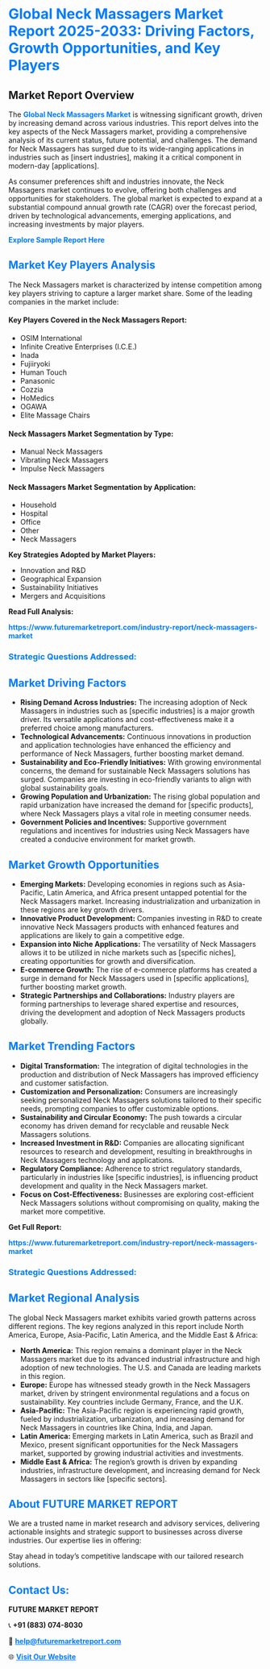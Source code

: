 <h1 style="color: #007BFF;">Global Neck Massagers Market Report 2025-2033: Driving Factors, Growth Opportunities, and Key Players</h1>

<section id="overview">
<h2>Market Report Overview</h2>
<p>The <a href="https://www.futuremarketreport.com/industry-report/neck-massagers-market" style="color: #007BFF; text-decoration: none;"><strong>Global Neck Massagers Market</strong></a> is witnessing significant growth, driven by increasing demand across various industries. This report delves into the key aspects of the Neck Massagers market, providing a comprehensive analysis of its current status, future potential, and challenges. The demand for Neck Massagers has surged due to its wide-ranging applications in industries such as [insert industries], making it a critical component in modern-day [applications].</p>
<p>As consumer preferences shift and industries innovate, the Neck Massagers market continues to evolve, offering both challenges and opportunities for stakeholders. The global market is expected to expand at a substantial compound annual growth rate (CAGR) over the forecast period, driven by technological advancements, emerging applications, and increasing investments by major players.</p>
</section>

<section id="overview">
<p><a href="https://www.futuremarketreport.com/request-sample/reportId=125216" style="color: #007BFF; text-decoration: none;"><strong>Explore Sample Report Here</strong></a></p>
</section>

<section id="key-players">
<h2 style="color: #007BFF;">Market Key Players Analysis</h2>
<p>The Neck Massagers market is characterized by intense competition among key players striving to capture a larger market share. Some of the leading companies in the market include:</p>
<h4>Key Players Covered in the Neck Massagers Report:</h4>
<ul><li>OSIM International</li><li>Infinite Creative Enterprises (I.C.E.)</li><li>Inada</li><li>Fujiiryoki</li><li>Human Touch</li><li>Panasonic</li><li>Cozzia</li><li>HoMedics</li><li>OGAWA</li><li>Elite Massage Chairs</li></ul>
<h4>Neck Massagers Market Segmentation by Type:</h4>
<ul><li>Manual Neck Massagers</li><li>Vibrating Neck Massagers</li><li>Impulse Neck Massagers</li></ul>

<h4>Neck Massagers Market Segmentation by Application:</h4>
<ul><li>Household</li><li>Hospital</li><li>Office</li><li>Other</li><li>Neck Massagers</li></ul>
<p><strong>Key Strategies Adopted by Market Players:</strong></p>
<ul>
<li>Innovation and R&D</li>
<li>Geographical Expansion</li>
<li>Sustainability Initiatives</li>
<li>Mergers and Acquisitions</li>
</ul>
</section>

<section>
<p><strong>Read Full Analysis: </strong></p><a href="https://www.futuremarketreport.com/industry-report/neck-massagers-market" style="color: #007BFF; text-decoration: none;"><strong>https://www.futuremarketreport.com/industry-report/neck-massagers-market</strong></a>
<h3 style="color: #007BFF;">Strategic Questions Addressed:</h3>
</section>

<section id="driving-factors">
<h2 style="color: #007BFF;">Market Driving Factors</h2>
<ul>
<li><strong>Rising Demand Across Industries:</strong> The increasing adoption of Neck Massagers in industries such as [specific industries] is a major growth driver. Its versatile applications and cost-effectiveness make it a preferred choice among manufacturers.</li>
<li><strong>Technological Advancements:</strong> Continuous innovations in production and application technologies have enhanced the efficiency and performance of Neck Massagers, further boosting market demand.</li>
<li><strong>Sustainability and Eco-Friendly Initiatives:</strong> With growing environmental concerns, the demand for sustainable Neck Massagers solutions has surged. Companies are investing in eco-friendly variants to align with global sustainability goals.</li>
<li><strong>Growing Population and Urbanization:</strong> The rising global population and rapid urbanization have increased the demand for [specific products], where Neck Massagers plays a vital role in meeting consumer needs.</li>
<li><strong>Government Policies and Incentives:</strong> Supportive government regulations and incentives for industries using Neck Massagers have created a conducive environment for market growth.</li>
</ul>
</section>

<section id="growth-opportunities">
<h2 style="color: #007BFF;">Market Growth Opportunities</h2>
<ul>
<li><strong>Emerging Markets:</strong> Developing economies in regions such as Asia-Pacific, Latin America, and Africa present untapped potential for the Neck Massagers market. Increasing industrialization and urbanization in these regions are key growth drivers.</li>
<li><strong>Innovative Product Development:</strong> Companies investing in R&D to create innovative Neck Massagers products with enhanced features and applications are likely to gain a competitive edge.</li>
<li><strong>Expansion into Niche Applications:</strong> The versatility of Neck Massagers allows it to be utilized in niche markets such as [specific niches], creating opportunities for growth and diversification.</li>
<li><strong>E-commerce Growth:</strong> The rise of e-commerce platforms has created a surge in demand for Neck Massagers used in [specific applications], further boosting market growth.</li>
<li><strong>Strategic Partnerships and Collaborations:</strong> Industry players are forming partnerships to leverage shared expertise and resources, driving the development and adoption of Neck Massagers products globally.</li>
</ul>
</section>

<section id="trending-factors">
<h2 style="color: #007BFF;">Market Trending Factors</h2>
<ul>
<li><strong>Digital Transformation:</strong> The integration of digital technologies in the production and distribution of Neck Massagers has improved efficiency and customer satisfaction.</li>
<li><strong>Customization and Personalization:</strong> Consumers are increasingly seeking personalized Neck Massagers solutions tailored to their specific needs, prompting companies to offer customizable options.</li>
<li><strong>Sustainability and Circular Economy:</strong> The push towards a circular economy has driven demand for recyclable and reusable Neck Massagers solutions.</li>
<li><strong>Increased Investment in R&D:</strong> Companies are allocating significant resources to research and development, resulting in breakthroughs in Neck Massagers technology and applications.</li>
<li><strong>Regulatory Compliance:</strong> Adherence to strict regulatory standards, particularly in industries like [specific industries], is influencing product development and quality in the Neck Massagers market.</li>
<li><strong>Focus on Cost-Effectiveness:</strong> Businesses are exploring cost-efficient Neck Massagers solutions without compromising on quality, making the market more competitive.</li>
</ul>
</section>

<section>
<p><strong>Get Full Report: </strong></p><a href="https://www.futuremarketreport.com/industry-report/neck-massagers-market" style="color: #007BFF; text-decoration: none;"><strong>https://www.futuremarketreport.com/industry-report/neck-massagers-market</strong></a>
<h3 style="color: #007BFF;">Strategic Questions Addressed:</h3>
</section>


<section id="regional-analysis">
<h2 style="color: #007BFF;">Market Regional Analysis</h2>
<p>The global Neck Massagers market exhibits varied growth patterns across different regions. The key regions analyzed in this report include North America, Europe, Asia-Pacific, Latin America, and the Middle East & Africa:</p>
<ul>
<li><strong>North America:</strong> This region remains a dominant player in the Neck Massagers market due to its advanced industrial infrastructure and high adoption of new technologies. The U.S. and Canada are leading markets in this region.</li>
<li><strong>Europe:</strong> Europe has witnessed steady growth in the Neck Massagers market, driven by stringent environmental regulations and a focus on sustainability. Key countries include Germany, France, and the U.K.</li>
<li><strong>Asia-Pacific:</strong> The Asia-Pacific region is experiencing rapid growth, fueled by industrialization, urbanization, and increasing demand for Neck Massagers in countries like China, India, and Japan.</li>
<li><strong>Latin America:</strong> Emerging markets in Latin America, such as Brazil and Mexico, present significant opportunities for the Neck Massagers market, supported by growing industrial activities and investments.</li>
<li><strong>Middle East & Africa:</strong> The region’s growth is driven by expanding industries, infrastructure development, and increasing demand for Neck Massagers in sectors like [specific sectors].</li>
</ul>
</section>

<footer>
<h2 style="color: #007BFF;">About FUTURE MARKET REPORT</h2>
<p>We are a trusted name in market research and advisory services, delivering actionable insights and strategic support to businesses across diverse industries. Our expertise lies in offering:</p>

<p>Stay ahead in today’s competitive landscape with our tailored research solutions.</p>

<h2 style="color: #007BFF;">Contact Us:</h2>
<p><strong>FUTURE MARKET REPORT</strong></p>
<p>📞 <strong>+91 (883) 074-8030</strong></p>
<p>📧 <strong><a href="mailto:help@futuremarketreport.com" style="color: #007BFF;">help@futuremarketreport.com</a></strong></p>
<p>🌐 <strong><a href="https://www.futuremarketreport.com/" style="color: #007BFF;">Visit Our Website</a></strong></p>
</footer>
